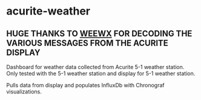 # acurite-weather

## HUGE THANKS TO [WEEWX](http://weewx.com/) FOR DECODING THE VARIOUS MESSAGES FROM THE ACURITE DISPLAY

Dashboard for weather data collected from Acurite 5-1 weather station.
Only tested with the 5-1 weather station and display for 5-1 weather station.

Pulls data from display and populates InfluxDb with Chronograf visualizations.

